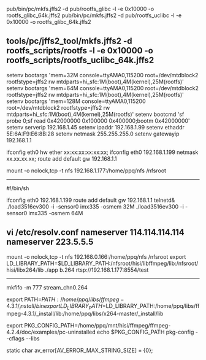 
pub/bin/pc/mkfs.jffs2 -d pub/rootfs_glibc -l -e 0x10000 -o rootfs_glibc_64k.jffs2
pub/bin/pc/mkfs.jffs2 -d pub/rootfs_uclibc -l -e 0x10000 -o rootfs_glibc_64k.jffs2

tools/pc/jffs2_tool/mkfs.jffs2 -d rootfs_scripts/rootfs -l -e 0x10000 -o rootfs_scripts/rootfs_uclibc_64k.jffs2
--------------------------------
setenv bootargs 'mem=32M console=ttyAMA0,115200 root=/dev/mtdblock2 rootfstype=jffs2 rw mtdparts=hi_sfc:1M(boot),4M(kernel),25M(rootfs)'
setenv bootargs 'mem=64M console=ttyAMA0,115200 root=/dev/mtdblock2 rootfstype=jffs2 rw mtdparts=hi_sfc:1M(boot),4M(kernel),25M(rootfs)'
setenv bootargs 'mem=128M console=ttyAMA0,115200 root=/dev/mtdblock2 rootfstype=jffs2 rw mtdparts=hi_sfc:1M(boot),4M(kernel),25M(rootfs)'
setenv bootcmd 'sf probe 0;sf read 0x42000000 0x100000 0x400000;bootm 0x42000000'
setenv serverip 192.168.1.45
setenv ipaddr 192.168.1.99
setenv ethaddr 5E:6A:F9:E6:8B:28
setenv netmask 255.255.255.0
setenv gatewayip 192.168.1.1

ifconfig eth0 hw ether xx:xx:xx:xx:xx:xx;
ifconfig eth0 192.168.1.199 netmask xx.xx.xx.xx;
route add default gw 192.168.1.1

mount -o nolock,tcp -t nfs 192.168.1.177:/home/ppq/nfs /nfsroot

--------------------------------
#!/bin/sh

ifconfig eth0 192.168.1.199
route add default gw 192.168.1.1
telnetd&
./load3516ev300 -i -sensor0 imx335 -osmem 32M
./load3516ev300 -i -sensor0 imx335 -osmem 64M


vi /etc/resolv.conf
nameserver 114.114.114.114
nameserver 223.5.5.5
--------------------------------
mount -o nolock,tcp -t nfs 192.168.0.166:/home/ppq/nfs /nfsroot
export LD_LIBRARY_PATH=$LD_LIBRARY_PATH:/nfsroot/hisi/libffmpeg/lib:/nfsroot/hisi/libx264/lib
./app b.264 rtsp://192.168.1.177:8554/test

--------------------------------
mkfifo -m 777 stream_chn0.264


export PATH=$PATH:/home/ppq/libs/ffmpeg-4.3.1/_install/bin
export LD_LIBRARY_PATH=$LD_LIBRARY_PATH:/home/ppq/libs/ffmpeg-4.3.1/_install/lib:/home/ppq/libs/x264-master/_install/lib

export PKG_CONFIG_PATH=/home/ppq/mnt/hisi/ffmpeg/ffmpeg-4.2.4/doc/examples/pc-uninstalled
echo $PKG_CONFIG_PATH
pkg-config --cflags --libs

static char av_error[AV_ERROR_MAX_STRING_SIZE] = {0};
